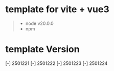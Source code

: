 # template for vite + vue3
> - node v20.0.0
> - npm

# template Version
  [-] 2501221
  [-] 2501222
  [-] 2501223
  [-] 2501224